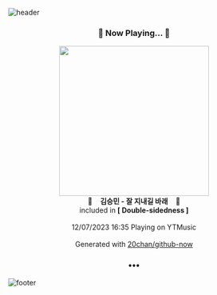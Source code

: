 ![header](https://capsule-render.vercel.app/api?type=wave&height=170&section=header&fontColor=090707&fontAlignX=45&fontAlignY=65&fontSize=100)

<h3 align="center">🎵 Now Playing... 🎵</h3>
<p align="center">
  <a href="https://music.youtube.com/watch?v=f9TH7HruP-Y">
    <img width="300" src="https://lh3.googleusercontent.com/dmlsckw6ofMJruf9iY2RE1cYFYbtvlh7fJdtFV1EpygePSYSeOgwthUpJYGVPPn-G7DUNmhBeksiTq8">
  </a>
  <br>
  🎵&nbsp&nbsp&nbsp <b>김승민 - 잘 지내길 바래</b> &nbsp&nbsp&nbsp🎵
  <br>
  included in <b>[ Double-sidedness ]</b>
  
  <br />
  <br />
  12/07/2023 16:35 Playing on YTMusic
  <br />
  <br />
  Generated with <a href="https://github.com/20chan/github-now">20chan/github-now</a>
</p>

<h3 align="center">•••</h3>

![footer](https://capsule-render.vercel.app/api?type=wave&height=150&section=footer)
